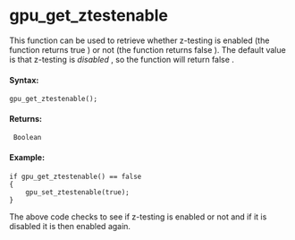 # gpu_get_ztestenable

This function can be used to retrieve whether z-testing is enabled (the
function returns true ) or not (the function returns false ). The
default value is that z-testing is *disabled* , so the function will
return false .

#### Syntax:

``` gml
gpu_get_ztestenable();
```

#### Returns:

``` gml
 Boolean
```

#### Example:

``` gml
if gpu_get_ztestenable() == false
{
    gpu_set_ztestenable(true);
}
```

The above code checks to see if z-testing is enabled or not and if it is
disabled it is then enabled again.
